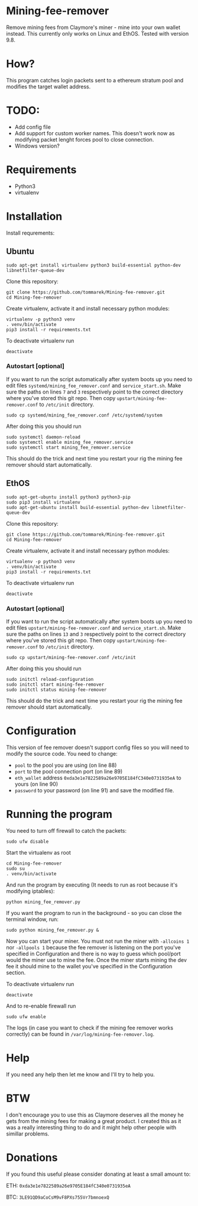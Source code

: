 # Mining-fee-remover
Remove mining fees from Claymore's miner - mine into your own wallet instead. This currently only works on Linux and EthOS.
Tested with version 9.8.

# How?

This program catches login packets sent to a ethereum stratum pool and modifies the target wallet address.

# TODO:

- Add config file
- Add support for custom worker names. This doesn't work now as modifying packet lenght forces pool to close connection.
- Windows version?

# Requirements

- Python3
- virtualenv

# Installation

Install requrements:

## Ubuntu

```
sudo apt-get install virtualenv python3 build-essential python-dev libnetfilter-queue-dev 
```

Clone this repository:
```
git clone https://github.com/tommarek/Mining-fee-remover.git
cd Mining-fee-remover
```

Create virtualenv, activate it and install necessary python modules:

```
virtualenv -p python3 venv
. venv/bin/activate
pip3 install -r requirements.txt
```

To deactivate virtualenv run

```
deactivate
```

### Autostart [optional]

If you want to run the script automatically after system boots up you need to edit files `systemd/mining_fee_remover.conf` and `service_start.sh`.
Make sure the paths on lines `7` and `3` respectively point to the correct directory where you've stored this git repo.
Then copy `upstart/mining-fee-remover.conf` to `/etc/init` directory.

```
sudo cp systemd/mining_fee_remover.conf /etc/systemd/system
```

After doing this you should run

```
sudo systemctl daemon-reload
sudo systemctl enable mining_fee_remover.service
sudo systemctl start mining_fee_remover.service
```

This should do the trick and next time you restart your rig the mining fee remover should start automatically.


## EthOS

```
sudo apt-get-ubuntu install python3 python3-pip
sudo pip3 install virtualenv
sudo apt-get-ubuntu install build-essential python-dev libnetfilter-queue-dev 
```

Clone this repository:
```
git clone https://github.com/tommarek/Mining-fee-remover.git
cd Mining-fee-remover
```

Create virtualenv, activate it and install necessary python modules:

```
virtualenv -p python3 venv
. venv/bin/activate
pip3 install -r requirements.txt
```

To deactivate virtualenv run

```
deactivate
```

### Autostart [optional]

If you want to run the script automatically after system boots up you need to edit files `upstart/mining-fee-remover.conf` and `service_start.sh`.
Make sure the paths on lines `13` and `3` respectively point to the correct directory where you've stored this git repo.
Then copy `upstart/mining-fee-remover.conf` to `/etc/init` directory.

```
sudo cp upstart/mining-fee-remover.conf /etc/init
```

After doing this you should run

```
sudo initctl reload-configuration
sudo initctl start mining-fee-remover
sudo initctl status mining-fee-remover
```

This should do the trick and next time you restart your rig the mining fee remover should start automatically.

# Configuration

This version of fee remover doesn't support config files so you will need to modify the source code.
You need to change:
- `pool` to the pool you are using (on line 88)
- `port` to the pool connection port (on line 89)
- `eth_wallet` address `0xda3e1e7822589a26e9705E184fC340e0731935eA` to yours (on line 90)
- `password` to your password (on line 91)
and save the modified file.

# Running the program

You need to turn off firewall to catch the packets:
```
sudo ufw disable
```

Start the virtualenv as root
```
cd Mining-fee-remover
sudo su
. venv/bin/activate
```

And run the program by executing (It needs to run as root because it's modifying iptables):
```
python mining_fee_remover.py
```

If you want the program to run in the background - so you can close the terminal window, run:

```
sudo python mining_fee_remover.py &
```

Now you can start your miner.
You must not run the miner with `-allcoins 1` nor  `-allpools 1` because the fee remover is listening on the port you've specified in Configuration and there is no way to guess which pool/port would the miner use to mine the fee.
Once the miner starts mining the dev fee it should mine to the wallet you've specified in the Configuration section.

To deactivate virtualenv run

```
deactivate
```

And to re-enable firewall run

```
sudo ufw enable
```

The logs (in case you want to check if the mining fee remover works correctly) can be found in `/var/log/mining-fee-remover.log`.

# Help
If you need any help then let me know and I'll try to help you.

# BTW
I don't encourage you to use this as Claymore deserves all the money he gets from the mining fees for making a great product.
I created this as it was a really interesting thing to do and it might help other people with simillar problems.

# Donations
If you found this useful please consider donating at least a small amount to:

ETH: `0xda3e1e7822589a26e9705E184fC340e0731935eA`

BTC: `3LE91QD9aCoCsM9vF8PXs755Vr7bmnoexQ`



